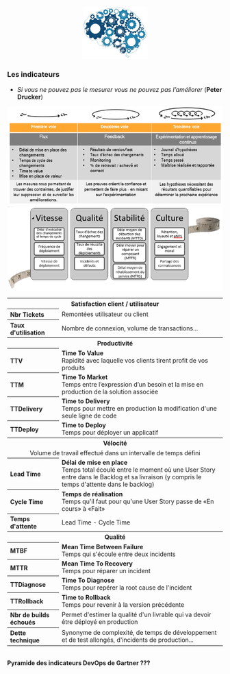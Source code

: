 <div id="header" align="center">
  <img src="../images/devops-culture.jpg" width="150"/>
</div>
<h3>Les indicateurs</h3>
<ul>
	<li><i>Si vous ne pouvez pas le mesurer vous ne pouvez pas l’améliorer</i> (<b>Peter Drucker</b>)</li>
</ul>
<img src="../images/metrics-1.png"/>
<img src="../images/metrics-2.png"/>
<br>
<table>
	<th colspan="2">Satisfaction client / utilisateur</th>
	<tr>
		<th align="left">Nbr Tickets</th>
		<td>Remontées utilisateur ou client</td>	
	</tr>
	<tr>
		<th align="left">Taux d'utilisation</th>
		<td>Nombre de connexion, volume de transactions...</td>	
	</tr>
	<th colspan="2">Productivité</th>
	<tr>
		<th align="left">TTV</th>
		<td><b>Time To Value</b><br>Rapidité avec laquelle vos clients tirent profit de vos produits</td>	
	</tr>
	<tr>
		<th align="left">TTM</th>
		<td><b>Time To Market</b><br>Temps entre l’expression d’un besoin et la mise en production de la solution associée</td>
	</tr>
	<tr>
		<th align="left">TTDelivery</th>
		<td><b>Time to Delivery</b><br>Temps pour mettre en production la modification d'une seule ligne de code</td>	
	</tr>
	<tr>
		<th align="left">TTDeploy</th>
		<td><b>Time to Deploy</b><br>Temps pour déployer un applicatif</td>	
	</tr>
	<th colspan="2">Vélocité</th>
	<tr>
		<td colspan="2" align="center">Volume de travail effectué dans un intervalle de temps défini</td>	
	</tr>
	<tr>
		<th align="left">Lead Time</th>
		<td>
			<b>Délai de mise en place</b><br>
			Temps total écoulé entre le moment où une User Story entre dans le Backlog et sa livraison (y compris le temps d'attente dans le backlog)
		</td>	
	</tr>
	<tr>
		<th align="left">Cycle Time</th>
		<td>
			<b>Temps de réalisation</b><br>
			Temps qu'il faut pour qu'une User Story passe de «En cours» à «Fait»
		</td>	
	</tr>
	<tr>
		<th align="left">Temps d'attente</th>
		<td>Lead Time - Cycle Time</td>	
	</tr>
	<th colspan="2">Qualité</th>
	<tr>
		<th align="left">MTBF</th>
		<td><b>Mean Time Between Failure</b><br>Temps qui s'écoule entre deux incidents</td>	
	</tr>
	<tr>
		<th align="left">MTTR</th>
		<td><b>Mean Time To Recovery</b><br>Temps pour réparer un incident</td>	
	</tr>
	<tr>
		<th align="left">TTDiagnose</th>
		<td><b>Time To Diagnose</b><br>Temps pour repérer la root cause de l'incident</td>	
	</tr>
	<tr>
		<th align="left">TTRollback</th>
		<td><b>Time to Rollback</b><br>Temps pour revenir à la version précédente</td>	
	</tr>
	<tr>
		<th align="left">Nbr de builds échoués</th>
		<td>Permet d'estimer la qualité d'un livrable qui va devoir être déployé en production</td>	
	</tr>
	<tr>
		<th align="left">Dette technique</th>
		<td>Synonyme de complexité, de temps de développement et de test allongés, d'incidents de production...</td>	
	</tr>
</table>
<br>
<strong>Pyramide des indicateurs DevOps de Gartner ???<strong>
